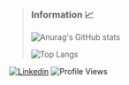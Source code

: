 > ### Information 📈
>
>![Anurag's GitHub stats](https://readme-stats-michel.vercel.app/api?username=michelmlg&show_icons=true&theme=vue-dark)
>
>![Top Langs](https://readme-stats-michel.vercel.app/api/top-langs/?username=michelmlg&layout=donut&theme=vue-dark&exclude_repo=readme-stats-anuraghazra,michelmlg.github.io)

[![Linkedin](https://img.shields.io/badge/LinkedIn-0077B5?style=for-the-badge&logo=linkedin&logoColor=white)](https://www.linkedin.com/in/michellisboa2022/) ![Profile Views](https://komarev.com/ghpvc/?username=michelmlg&color=273849&style=flat)
